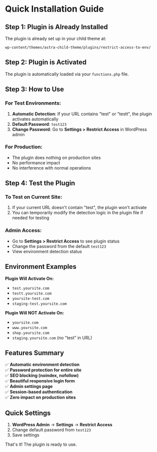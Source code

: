# Quick Installation Guide

## Step 1: Plugin is Already Installed
The plugin is already set up in your child theme at:
```
wp-content/themes/astra-child-theme/plugins/restrict-access-to-env/
```

## Step 2: Plugin is Activated
The plugin is automatically loaded via your `functions.php` file.

## Step 3: How to Use

### For Test Environments:
1. **Automatic Detection**: If your URL contains "test" or "testt", the plugin activates automatically
2. **Default Password**: `test123`
3. **Change Password**: Go to **Settings > Restrict Access** in WordPress admin

### For Production:
- The plugin does nothing on production sites
- No performance impact
- No interference with normal operations

## Step 4: Test the Plugin

### To Test on Current Site:
1. If your current URL doesn't contain "test", the plugin won't activate
2. You can temporarily modify the detection logic in the plugin file if needed for testing

### Admin Access:
- Go to **Settings > Restrict Access** to see plugin status
- Change the password from the default `test123`
- View environment detection status

## Environment Examples

**Plugin Will Activate On:**
- `test.yoursite.com`
- `testt.yoursite.com` 
- `yoursite-test.com`
- `staging-test.yoursite.com`

**Plugin Will NOT Activate On:**
- `yoursite.com`
- `www.yoursite.com`
- `shop.yoursite.com`
- `staging.yoursite.com` (no "test" in URL)

## Features Summary

✅ **Automatic environment detection**  
✅ **Password protection for entire site**  
✅ **SEO blocking (noindex, nofollow)**  
✅ **Beautiful responsive login form**  
✅ **Admin settings page**  
✅ **Session-based authentication**  
✅ **Zero impact on production sites**  

## Quick Settings

1. **WordPress Admin** → **Settings** → **Restrict Access**
2. Change default password from `test123`
3. Save settings

That's it! The plugin is ready to use. 
